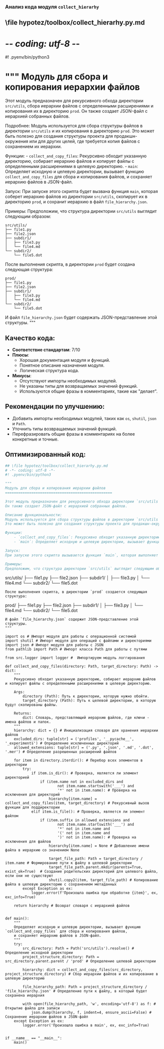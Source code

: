 ### **Анализ кода модуля `collect_hierarhy`**

## \file hypotez/toolbox/collect_hierarhy.py.md
# -*- coding: utf-8 -*-
#! .pyenv/bin/python3

"""
Модуль для сбора и копирования иерархии файлов
=================================================

Этот модуль предназначен для рекурсивного обхода директории `src/utils`, сбора иерархии файлов с определенными расширениями и копирования их в директорию `prod`.
Он также создает JSON-файл с иерархией собранных файлов.

Подробнее:
Модуль используется для сбора структуры файлов в директории `src/utils` и их копирования в директорию `prod`.
Это может быть полезно для создания структуры проекта для продакшн-окружения или для других целей, где требуется копия файлов с сохранением их иерархии.

Функции:
    - `collect_and_copy_files`: Рекурсивно обходит указанную директорию, собирает иерархию файлов и копирует файлы с определенными расширениями в целевую директорию.
    - `main`: Определяет исходную и целевую директории, вызывает функцию `collect_and_copy_files` для сбора и копирования файлов, и сохраняет иерархию файлов в JSON-файл.

Запуск:
При запуске этого скрипта будет вызвана функция `main`, которая соберет иерархию файлов из директории `src/utils`, скопирует их в директорию `prod`, и сохранит иерархию в файл `file_hierarchy.json`.

Примеры:
Предположим, что структура директории `src/utils` выглядит следующим образом:
```
src/utils/
├── file1.py
├── file2.json
├── subdir1/
│   ├── file3.py
│   └── file4.md
└── subdir2/
    └── file5.dot
```
После выполнения скрипта, в директории `prod` будет создана следующая структура:
```
prod/
├── file1.py
├── file2.json
├── subdir1/
│   ├── file3.py
│   └── file4.md
└── subdir2/
    └── file5.dot
```
И файл `file_hierarchy.json` будет содержать JSON-представление этой структуры.
"""

## Качество кода:
- **Соответствие стандартам**: 7/10
- **Плюсы**:
    - Хорошая документация модуля и функций.
    - Понятное описание назначения модуля.
    - Логическая структура кода.
- **Минусы**:
    - Отсутствуют импорты необходимых модулей.
    - Не указаны типы для возвращаемых значений функций.
    - Используются общие фразы в комментариях, такие как "делает".

## Рекомендации по улучшению:
- Добавить импорты необходимых модулей, таких как `os`, `shutil`, `json` и `Path`.
- Уточнить типы возвращаемых значений функций.
- Перефразировать общие фразы в комментариях на более конкретные и точные.

## Оптимизированный код:
```python
## \file hypotez/toolbox/collect_hierarhy.py.md
# -*- coding: utf-8 -*-
#! .pyenv/bin/python3

"""
Модуль для сбора и копирования иерархии файлов
=================================================

Этот модуль предназначен для рекурсивного обхода директории `src/utils`, сбора иерархии файлов с определенными расширениями и копирования их в директорию `prod`.
Он также создает JSON-файл с иерархией собранных файлов.

Описание функциональности:
Модуль используется для сбора структуры файлов в директории `src/utils` и их копирования в директорию `prod`.
Это может быть полезно для создания структуры проекта для продакшн-окружения или для других целей, где требуется копия файлов с сохранением их иерархии.

Функции:
    - `collect_and_copy_files`: Рекурсивно обходит указанную директорию, собирает иерархию файлов и копирует файлы с определенными расширениями в целевую директорию.
    - `main`: Определяет исходную и целевую директории, вызывает функцию `collect_and_copy_files` для сбора и копирования файлов, и сохраняет иерархию файлов в JSON-файл.

Запуск:
При запуске этого скрипта вызывается функция `main`, которая выполняет сбор иерархии файлов из директории `src/utils`, копирует их в директорию `prod` и сохраняет иерархию в файл `file_hierarchy.json`.

Примеры:
Предположим, что структура директории `src/utils` выглядит следующим образом:
```
src/utils/
├── file1.py
├── file2.json
├── subdir1/
│   ├── file3.py
│   └── file4.md
└── subdir2/
    └── file5.dot
```
После выполнения скрипта, в директории `prod` создается следующая структура:
```
prod/
├── file1.py
├── file2.json
├── subdir1/
│   ├── file3.py
│   └── file4.md
└── subdir2/
    └── file5.dot
```
И файл `file_hierarchy.json` содержит JSON-представление этой структуры.
"""

import os # Импорт модуля для работы с операционной системой
import shutil # Импорт модуля для операций с файлами и директориями
import json # Импорт модуля для работы с JSON
from pathlib import Path # Импорт класса Path для работы с путями

from src.logger import logger #  Импортируем модуль логгирования

def collect_and_copy_files(directory: Path, target_directory: Path) -> dict:
    """
    Рекурсивно обходит указанную директорию, собирает иерархию файлов и копирует файлы с определенными расширениями в целевую директорию.

    Args:
        directory (Path): Путь к директории, которую нужно обойти.
        target_directory (Path): Путь к целевой директории, в которую будут скопированы файлы.

    Returns:
        dict: Словарь, представляющий иерархию файлов, где ключи - имена файлов и папок.
    """
    hierarchy: dict = {} # Инициализация словаря для хранения иерархии файлов
    excluded_dirs: tuple[str] = ('profiles', '__pycache__', '_experiments') # Определение исключенных директорий
    allowed_extensions: tuple[str] = ('.py', '.json', '.md', '.dot', '.mer') # Определение разрешенных расширений файлов

    for item in directory.iterdir(): # Перебор всех элементов в директории
        try:
            if item.is_dir(): # Проверка, является ли элемент директорией
                if (item.name not in excluded_dirs and
                        not item.name.startswith('___') and
                        '*' not in item.name): # Проверка на исключения для директорий
                    hierarchy[item.name] = collect_and_copy_files(item, target_directory) # Рекурсивный вызов функции для поддиректории
            elif item.is_file(): # Проверка, является ли элемент файлом
                if (item.suffix in allowed_extensions and
                        not item.name.startswith('___') and
                        '*' not in item.name and
                        '(' not in item.name and
                        ')' not in item.name): # Проверка на исключения для файлов
                    hierarchy[item.name] = None # Добавление имени файла в иерархию со значением None

                    target_file_path: Path = target_directory / item.name # Формирование пути к файлу в целевой директории
                    target_file_path.parent.mkdir(parents=True, exist_ok=True)  # Создание родительских директорий для целевого файла, если они не существуют
                    shutil.copy2(item, target_file_path) # Копирование файла в целевую директорию с сохранением метаданных
        except Exception as ex:
            logger.error(f'Произошла ошибка при обработке {item}', ex, exc_info=True)

    return hierarchy # Возврат словаря с иерархией файлов


def main():
    """
    Определяет исходную и целевую директории, вызывает функцию `collect_and_copy_files` для сбора и копирования файлов,
    и сохраняет иерархию файлов в JSON-файл.
    """
    try:
        src_directory: Path = Path('src/utils').resolve() # Определение исходной директории
        project_structure_directory: Path = src_directory.parent.parent / 'prod' # Определение целевой директории

        hierarchy: dict = collect_and_copy_files(src_directory, project_structure_directory) # Сбор иерархии файлов и их копирование в целевую директорию

        file_hierarchy_path: Path = project_structure_directory / 'file_hierarchy.json' # Определение пути к файлу, в который будет сохранена иерархия

        with open(file_hierarchy_path, 'w', encoding='utf-8') as f: # Открытие файла для записи
            json.dump(hierarchy, f, indent=4, ensure_ascii=False) # Сохранение иерархии файлов в JSON-файл
    except Exception as ex:
        logger.error('Произошла ошибка в main', ex, exc_info=True)


if __name__ == "__main__":
    main()